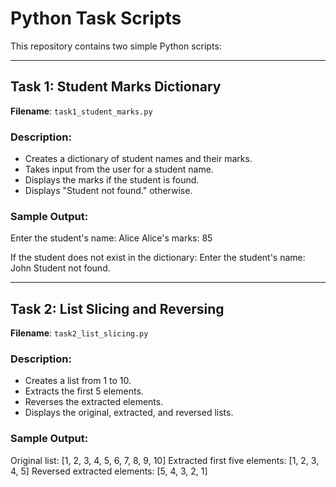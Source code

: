 # Python Task Scripts

This repository contains two simple Python scripts:

---

## Task 1: Student Marks Dictionary

**Filename**: `task1_student_marks.py`

### Description:
- Creates a dictionary of student names and their marks.
- Takes input from the user for a student name.
- Displays the marks if the student is found.
- Displays "Student not found." otherwise.

### Sample Output:
Enter the student's name: Alice
Alice's marks: 85

If the student does not exist in the dictionary:
Enter the student's name: John
Student not found.


---

## Task 2: List Slicing and Reversing

**Filename**: `task2_list_slicing.py`

### Description:
- Creates a list from 1 to 10.
- Extracts the first 5 elements.
- Reverses the extracted elements.
- Displays the original, extracted, and reversed lists.

### Sample Output:
Original list: [1, 2, 3, 4, 5, 6, 7, 8, 9, 10]
Extracted first five elements: [1, 2, 3, 4, 5]
Reversed extracted elements: [5, 4, 3, 2, 1]
